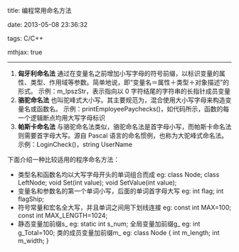 title: 编程常用命名方法

date: 2013-05-08 23:36:32

tags: C/C++

mthjax: true

---



1. **匈牙利命名法**
   通过在变量名之前增加小写字母的符号前缀，以标识变量的属性、类型、作用域等参数。简单地说，即“变量名＝属性＋类型＋对象描述”的形式。
   示例：m_lpszStr，表示指向以 0 字符结尾的字符串的长指针成员变量
2. **骆驼命名法**
   也叫驼峰式大小写。其主要规范为，混合使用大小写字母来构造变量名或函数名。
   示例：printEmployeePaychecks()，如代码所示，函数的每一个逻辑断点均用大写字母标识
3. **帕斯卡命名法**
   与骆驼命名法类似，骆驼命名法是首字母小写，而帕斯卡命名法则需要首字母大写。源自 Pascal 语言的命名惯例，也称为大驼峰式命名法。
   示例：LoginCheck()，string UserName

下面介绍一种比较适用的程序命名方法：

- 类型名和函数名均以大写字母开头的单词组合而成 eg: class Node; class LeftNode; void Set(int value); void SetValue(int value);
- 变量名和参数名的第一个单词小写，后面的单词首字母大写 eg: int flag; int flagShip;
- 符号常量和宏名全大写，并且单词之间用下划线连接 eg: const int MAX=100; const int MAX_LENGTH=1024;
- 静态变量加前缀s_ eg: static int s_num;
  全局变量加前缀g_ eg: int g_Total=100;
  类的成员变量加前缀m_ eg: class Node { int m_length; int m_width; }